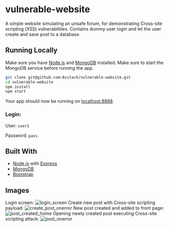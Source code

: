 # vulnerable-website
A simple website simulating an unsafe forum, for demonstrating Cross-site scripting (XSS) vulnerabilities.
Contains dummy user login and let the user create and save post to a database.

## Running Locally

Make sure you have [Node.js](http://nodejs.org/) and [MongoDB](https://www.mongodb.com/) installed.
Make sure to start the MongoDB service before running the app.

```sh
git clone git@github.com:Avitack/vulnerable-website.git
cd vulnerable-website
npm install
npm start
```

Your app should now be running on [localhost:8888](http://localhost:8888/).

### Login: 
User: ```user1```

Password: ```pass```

## Built With

* [Node.js](http://nodejs.org/) with [Express](https://expressjs.com/)
* [MongoDB](https://www.mongodb.com/)
* [Bootstrap](https://getbootstrap.com/)

## Images
Login screen:
![login_screen](https://user-images.githubusercontent.com/6278614/36078503-7b4c48d4-0f77-11e8-9fc7-cc5a03d84b6e.png)
Create new post with Cross-site scripting payload:
![create_post_onerror](https://user-images.githubusercontent.com/6278614/36078517-d7302364-0f77-11e8-969a-a9e928847f14.png)
New post created and added to front page:
![post_created_home](https://user-images.githubusercontent.com/6278614/36078521-e96e6644-0f77-11e8-973f-a5eed972c127.png)
Opening newly created post executing Cross-site scripting attack:
![post_onerror](https://user-images.githubusercontent.com/6278614/36078531-0607a4f0-0f78-11e8-9a80-95364732d905.png)
